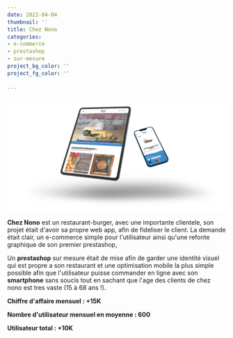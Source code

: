 ```yaml
---
date: 2022-04-04
thumbnail: ''
title: Chez Nono
categories:
- e-commerce
- prestashop
- sur-mesure
project_bg_color: ''
project_fg_color: ''

---
```

![](/uploads/cheznono-1.jpg)

**Chez Nono** est un restaurant-burger, avec une importante clientele, son projet était d'avoir sa propre web app, afin de fideliser le client. La demande était clair, un e-commerce simple pour l'utilisateur ainsi qu'une refonte graphique de son premier prestashop,

Un **prestashop** sur mesure était de mise afin de garder une identité visuel qui est propre a son restaurant et une optimisation mobile la plus simple possible afin que l'utilisateur puisse commander en ligne avec son **smartphone** sans soucis tout en sachant que l'age des clients de chez nono est tres vaste (15 à 68 ans !).

**Chiffre d'affaire mensuel : +15K**

**Nombre d'utilisateur mensuel en moyenne : 600**

**Utilisateur total : +10K**